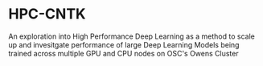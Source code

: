 # HPC-CNTK
An exploration into High Performance Deep Learning as a method to scale up and invesitgate performance of large Deep Learning Models being trained across multiple GPU and CPU nodes on OSC's Owens Cluster
